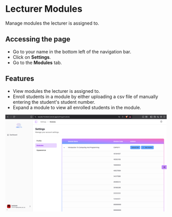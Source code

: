 # Lecturer Modules

Manage modules the lecturer is assigned to.

## Accessing the page

- Go to your name in the bottom left of the navigation bar.
- Click on **Settings**.
- Go to the **Modules** tab.

## Features
- View modules the lecturer is assigned to.
- Enroll students in a module by either uploading a csv file of manually entering the student's student number.
- Expand a module to view all enrolled students in the module.

![Lecturer Modules](images/modules.png)